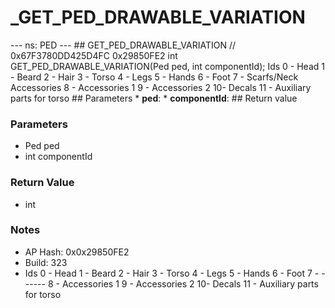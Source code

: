 # _GET_PED_DRAWABLE_VARIATION

--- ns: PED --- ## GET_PED_DRAWABLE_VARIATION  // 0x67F3780DD425D4FC 0x29850FE2 int GET_PED_DRAWABLE_VARIATION(Ped ped, int componentId);  Ids 0 - Head 1 - Beard 2 - Hair 3 - Torso 4 - Legs 5 - Hands 6 - Foot 7 - Scarfs/Neck Accessories 8 - Accessories 1 9 - Accessories 2 10- Decals 11 - Auxiliary parts for torso  ## Parameters * **ped**: * **componentId**:  ## Return value

### Parameters
* Ped ped
* int componentId

### Return Value
* int

### Notes
* AP Hash: 0x0x29850FE2
* Build: 323
* Ids
0 - Head
1 - Beard
2 - Hair
3 - Torso
4 - Legs
5 - Hands
6 - Foot
7 - ------
8 - Accessories 1
9 - Accessories 2
10- Decals
11 - Auxiliary parts for torso

